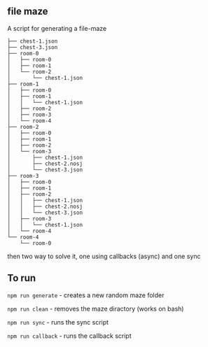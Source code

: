 ## file maze

A script for generating a file-maze

```
├── chest-1.json
├── chest-3.json
├── room-0
│   ├── room-0
│   ├── room-1
│   └── room-2
│       └── chest-1.json
├── room-1
│   ├── room-0
│   ├── room-1
│   │   └── chest-1.json
│   ├── room-2
│   ├── room-3
│   └── room-4
├── room-2
│   ├── room-0
│   ├── room-1
│   ├── room-2
│   └── room-3
│       ├── chest-1.json
│       ├── chest-2.nosj
│       └── chest-3.json
├── room-3
│   ├── room-0
│   ├── room-1
│   ├── room-2
│   │   ├── chest-1.json
│   │   ├── chest-2.nosj
│   │   └── chest-3.json
│   ├── room-3
│   │   └── chest-1.json
│   └── room-4
└── room-4
    └── room-0
```

then two way to solve it, one using callbacks (async) and one sync

## To run

`npm run generate` - creates a new random maze folder

`npm run clean` - removes the maze diractory (works on bash)

`npm run sync` - runs the sync script

`npm run callback` - runs the callback script
